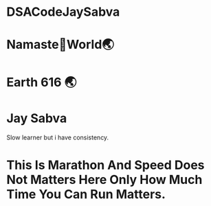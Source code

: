 # DSACodeJaySabva
# Namaste🙏World🌏
# Earth 616 🌏
# Jay Sabva 
Slow learner but i have consistency.
# This Is Marathon And Speed Does Not Matters Here Only How Much Time You Can Run Matters.
